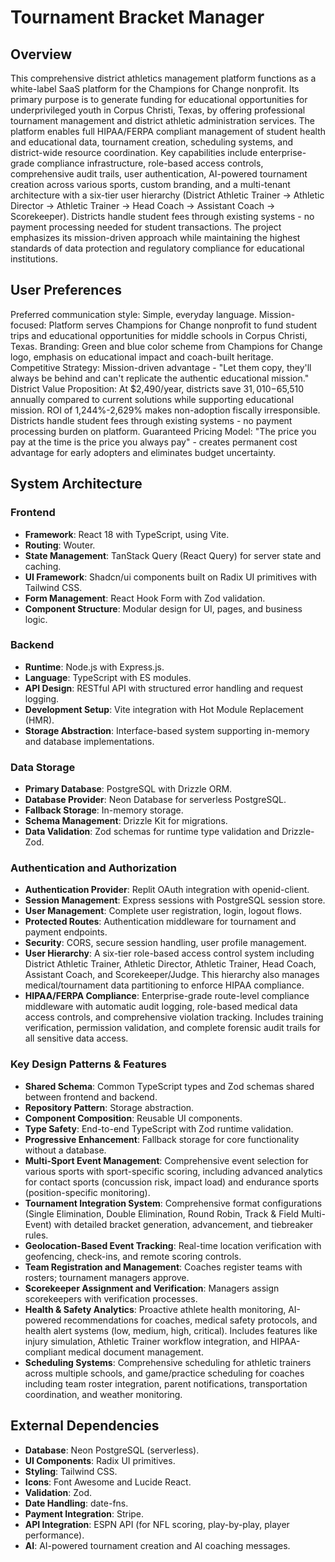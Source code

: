 # Tournament Bracket Manager

## Overview
This comprehensive district athletics management platform functions as a white-label SaaS platform for the Champions for Change nonprofit. Its primary purpose is to generate funding for educational opportunities for underprivileged youth in Corpus Christi, Texas, by offering professional tournament management and district athletic administration services. The platform enables full HIPAA/FERPA compliant management of student health and educational data, tournament creation, scheduling systems, and district-wide resource coordination. Key capabilities include enterprise-grade compliance infrastructure, role-based access controls, comprehensive audit trails, user authentication, AI-powered tournament creation across various sports, custom branding, and a multi-tenant architecture with a six-tier user hierarchy (District Athletic Trainer → Athletic Director → Athletic Trainer → Head Coach → Assistant Coach → Scorekeeper). Districts handle student fees through existing systems - no payment processing needed for student transactions. The project emphasizes its mission-driven approach while maintaining the highest standards of data protection and regulatory compliance for educational institutions.

## User Preferences
Preferred communication style: Simple, everyday language.
Mission-focused: Platform serves Champions for Change nonprofit to fund student trips and educational opportunities for middle schools in Corpus Christi, Texas.
Branding: Green and blue color scheme from Champions for Change logo, emphasis on educational impact and coach-built heritage.
Competitive Strategy: Mission-driven advantage - "Let them copy, they'll always be behind and can't replicate the authentic educational mission."
District Value Proposition: At $2,490/year, districts save $31,010-$65,510 annually compared to current solutions while supporting educational mission. ROI of 1,244%-2,629% makes non-adoption fiscally irresponsible. Districts handle student fees through existing systems - no payment processing burden on platform.
Guaranteed Pricing Model: "The price you pay at the time is the price you always pay" - creates permanent cost advantage for early adopters and eliminates budget uncertainty.

## System Architecture

### Frontend
- **Framework**: React 18 with TypeScript, using Vite.
- **Routing**: Wouter.
- **State Management**: TanStack Query (React Query) for server state and caching.
- **UI Framework**: Shadcn/ui components built on Radix UI primitives with Tailwind CSS.
- **Form Management**: React Hook Form with Zod validation.
- **Component Structure**: Modular design for UI, pages, and business logic.

### Backend
- **Runtime**: Node.js with Express.js.
- **Language**: TypeScript with ES modules.
- **API Design**: RESTful API with structured error handling and request logging.
- **Development Setup**: Vite integration with Hot Module Replacement (HMR).
- **Storage Abstraction**: Interface-based system supporting in-memory and database implementations.

### Data Storage
- **Primary Database**: PostgreSQL with Drizzle ORM.
- **Database Provider**: Neon Database for serverless PostgreSQL.
- **Fallback Storage**: In-memory storage.
- **Schema Management**: Drizzle Kit for migrations.
- **Data Validation**: Zod schemas for runtime type validation and Drizzle-Zod.

### Authentication and Authorization
- **Authentication Provider**: Replit OAuth integration with openid-client.
- **Session Management**: Express sessions with PostgreSQL session store.
- **User Management**: Complete user registration, login, logout flows.
- **Protected Routes**: Authentication middleware for tournament and payment endpoints.
- **Security**: CORS, secure session handling, user profile management.
- **User Hierarchy**: A six-tier role-based access control system including District Athletic Trainer, Athletic Director, Athletic Trainer, Head Coach, Assistant Coach, and Scorekeeper/Judge. This hierarchy also manages medical/tournament data partitioning to enforce HIPAA compliance.
- **HIPAA/FERPA Compliance**: Enterprise-grade route-level compliance middleware with automatic audit logging, role-based medical data access controls, and comprehensive violation tracking. Includes training verification, permission validation, and complete forensic audit trails for all sensitive data access.

### Key Design Patterns & Features
- **Shared Schema**: Common TypeScript types and Zod schemas shared between frontend and backend.
- **Repository Pattern**: Storage abstraction.
- **Component Composition**: Reusable UI components.
- **Type Safety**: End-to-end TypeScript with Zod runtime validation.
- **Progressive Enhancement**: Fallback storage for core functionality without a database.
- **Multi-Sport Event Management**: Comprehensive event selection for various sports with sport-specific scoring, including advanced analytics for contact sports (concussion risk, impact load) and endurance sports (position-specific monitoring).
- **Tournament Integration System**: Comprehensive format configurations (Single Elimination, Double Elimination, Round Robin, Track & Field Multi-Event) with detailed bracket generation, advancement, and tiebreaker rules.
- **Geolocation-Based Event Tracking**: Real-time location verification with geofencing, check-ins, and remote scoring controls.
- **Team Registration and Management**: Coaches register teams with rosters; tournament managers approve.
- **Scorekeeper Assignment and Verification**: Managers assign scorekeepers with verification processes.
- **Health & Safety Analytics**: Proactive athlete health monitoring, AI-powered recommendations for coaches, medical safety protocols, and health alert systems (low, medium, high, critical). Includes features like injury simulation, Athletic Trainer workflow integration, and HIPAA-compliant medical document management.
- **Scheduling Systems**: Comprehensive scheduling for athletic trainers across multiple schools, and game/practice scheduling for coaches including team roster integration, parent notifications, transportation coordination, and weather monitoring.

## External Dependencies
- **Database**: Neon PostgreSQL (serverless).
- **UI Components**: Radix UI primitives.
- **Styling**: Tailwind CSS.
- **Icons**: Font Awesome and Lucide React.
- **Validation**: Zod.
- **Date Handling**: date-fns.
- **Payment Integration**: Stripe.
- **API Integration**: ESPN API (for NFL scoring, play-by-play, player performance).
- **AI**: AI-powered tournament creation and AI coaching messages.